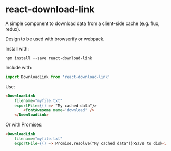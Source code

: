 # react-download-link

A simple component to download data from a client-side cache (e.g. flux, redux).

Design to be used with browserify or webpack.

Install with:

	npm install --save react-download-link

Include with:

```js
import DownloadLink from 'react-download-link'
```

Use:

```html
<DownloadLink
	filename="myfile.txt"
	exportFile={() => "My cached data"}>
	    <FontAwesome name='download' />
	</DownloadLink>
```

Or with Promises:

```html
<DownloadLink
	filename="myfile.txt"
	exportFile={() => Promise.resolve("My cached data")}>Save to disk</DownloadLink>
```
